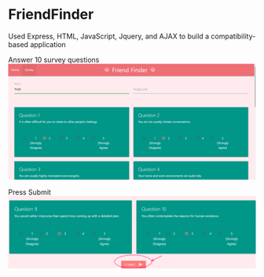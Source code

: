 # FriendFinder
Used Express, HTML, JavaScript, Jquery, and AJAX to build a compatibility-based application

Answer 10 survey questions
![Survey](/survey_page.png)

Press Submit 
![Submit](/survey_submit.png)

